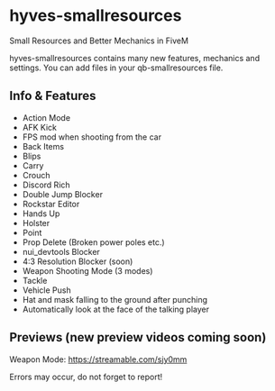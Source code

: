 # hyves-smallresources
Small Resources and Better Mechanics in FiveM

hyves-smallresources contains many new features, mechanics and settings. You can add files in your qb-smallresources file.

## Info & Features

- Action Mode
- AFK Kick
- FPS mod when shooting from the car
- Back Items
- Blips
- Carry
- Crouch
- Discord Rich
- Double Jump Blocker
- Rockstar Editor
- Hands Up
- Holster
- Point
- Prop Delete (Broken power poles etc.)
- nui_devtools Blocker
- 4:3 Resolution Blocker (soon)
- Weapon Shooting Mode (3 modes)
- Tackle
- Vehicle Push
- Hat and mask falling to the ground after punching
- Automatically look at the face of the talking player

## Previews (new preview videos coming soon)

Weapon Mode: https://streamable.com/sjy0mm





Errors may occur, do not forget to report!
